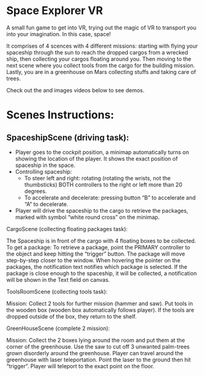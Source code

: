 # Space Explorer VR  
A small fun game to get into VR, trying out the magic of VR to transport you into your imagination. In this case, space!

It comprises of 4 scences with 4 different missions: starting with flying your spaceship through the sun to reach the dropped cargos from a wrecked ship, then collecting your cargos floating around you. Then moving to the next scene where you collect tools from the cargo for the building mission. Lastly, you are in a greenhouse on Mars collecting stuffs and taking care of trees. 

Check out the and images videos below to see demos.


# Scenes Instructions:
## SpaceshipScene (driving task):


- Player goes to the cockpit position, a minimap automatically turns on showing the location of the player. It shows the exact position of spaceship in the space.
- Controlling spaceship:
  - To steer left and right: rotating (rotating the wrists, not the thumbsticks) BOTH controllers to the right or left more than 20 degrees.
  - To accelerate and decelerate: pressing button “B” to accelerate and “A” to decelerate. 
- Player will drive the spaceship to the cargo to retrieve the packages, marked with symbol “white round cross” on the minimap.

CargoScene (collecting floating packages task):

The Spaceship is in front of the cargo with 4 floating boxes to be collected. 
To get a package:
To retrieve a package, point the PRIMARY controller to the object and keep hitting the “trigger” button. The package will move step-by-step closer to the window. 
When hovering the pointer on the packages, the notification text notifies which package is selected.
If the package is close enough to the spaceship, it will be collected, a notification will be shown in the Text field on canvas.


ToolsRoomScene (collecting tools task):

Mission: Collect 2 tools for further mission (hammer and saw).
Put tools in the wooden box (wooden box automatically follows player). If the tools are dropped outside of the box, they return to the shelf.


GreenHouseScene (complete 2 mission):

Mission: 
Collect the 2 boxes lying around the room and put them at the corner of the greenhouse.
Use the saw to cut off 3 unwanted palm-trees grown disorderly around the greenhouse. 
Player can travel around the greenhouse with laser teleportation. Point the laser to the ground then hit “trigger”. Player will teleport to the exact point on the floor.
